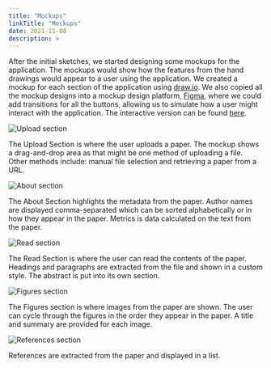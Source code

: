 ```yaml
---
title: "Mockups"
linkTitle: "Mockups"
date: 2021-11-08
description: >
---
```

After the initial sketches, we started designing some mockups for the application. The mockups would show how the features from the hand drawings would appear to a user using the application. We created a mockup for each section of the application using [draw.io](https://draw.io/). We also copied all the mockup designs into a mockup design platform, [Figma](https://www.figma.com/), where we could add transitions for all the buttons, allowing us to simulate how a user might interact with the application. The interactive version can be found [here](https://www.figma.com/proto/4Vaj580SXIfbNgF7qDAYxQ/Research-App-Mockup?node-id=19%3A35&scaling=contain&page-id=0%3A1&starting-point-node-id=19%3A35).

![Upload section](/2021/group6/images/upload_section.png "Upload section")

The Upload Section is where the user uploads a paper. The mockup shows a drag-and-drop area as that might be one method of uploading a file. Other methods include: manual file selection and retrieving a paper from a URL.

![About section](/2021/group6/images/about_section.png "About section")

The About Section highlights the metadata from the paper. Author names are displayed comma-separated which can be sorted alphabetically or in how they appear in the paper. Metrics is data calculated on the text from the paper.

![Read section](/2021/group6/images/read_section.png "Read section")

The Read Section is where the user can read the contents of the paper. Headings and paragraphs are extracted from the file and shown in a custom style. The abstract is put into its own section.

![Figures section](/2021/group6/images/figures_section.png "Figures section")

The Figures section is where images from the paper are shown. The user can cycle through the figures in the order they appear in the paper. A title and summary are provided for each image.

![References section](/2021/group6/images/references_Section.png "References section")

References are extracted from the paper and displayed in a list.

